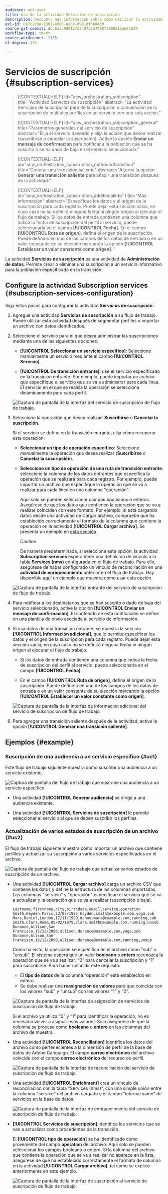 ```yaml
---
audience: end-user
title: Uso de la actividad Servicios de suscripción
description: Descubra más información sobre cómo utilizar la actividad del flujo de trabajo Servicios de suscripción
exl-id: 0e7c2e9a-3301-4988-ae0e-d901df5b84db
source-git-commit: d6c6aac9d9127a770732b709873008613ae8c639
workflow-type: tm+mt
source-wordcount: '1135'
ht-degree: 24%

---
```


# Servicios de suscripción {#subscription-services}

>[!CONTEXTUALHELP]
>id="acw_orchestration_subscription"
>title="Actividad Servicios de suscripción"
>abstract="La actividad Servicios de suscripción permite la suscripción o cancelación de la suscripción de múltiples perfiles en un servicio con una sola acción."

>[!CONTEXTUALHELP]
>id="acw_orchestration_subscription_general"
>title="Parámetros generales del servicio de suscripción"
>abstract="Elija el servicio deseado y elija la acción que desea realizar (suscribirse o cancelar la suscripción). Active la opción **Enviar un mensaje de confirmación** para notificar a la población que se ha suscrito o se ha dado de baja en el servicio seleccionado."

>[!CONTEXTUALHELP]
>id="acw_orchestration_subscription_outboundtransition"
>title="Generar una transición saliente"
>abstract="Alterne la opción **Generar una transición saliente** para añadir una transición después de la actividad."

>[!CONTEXTUALHELP]
>id="acw_orchestration_subscription_additionalinfo"
>title="Más información"
>abstract="Especifique los datos y el origen de la suscripción para cada registro. Puede dejar esta sección vacía, en cuyo caso no se definirá ninguna fecha ni ningún origen al ejecutar el flujo de trabajo. Si los datos de entrada contienen una columna que indica la fecha de suscripción del perfil al servicio, puede seleccionarla en el campo **[!UICONTROL Fecha]**. En el campo **[!UICONTROL Ruta de origen]**, defina el origen de la suscripción. Puede definirlo en uno de los campos de los datos de entrada o en un valor constante de su elección marcando la opción **[!UICONTROL Establecer un valor constante como origen]**. "

La actividad **Servicios de suscripción** es una actividad de **Administración de datos**. Permite crear o eliminar una suscripción a un servicio informativo para la población especificada en la transición.

## Configure la actividad Subscription services {#subscription-services-configuration}

Siga estos pasos para configurar la actividad **Servicios de suscripción**:

1. Agregue una actividad **Servicios de suscripción** a su flujo de trabajo. Puede utilizar esta actividad después de segmentar perfiles o importar un archivo con datos identificados.

1. Seleccione el servicio para el que desea administrar las suscripciones mediante una de las siguientes opciones:

   * **[!UICONTROL Seleccionar un servicio específico]**: Seleccione manualmente un servicio mediante el campo **[!UICONTROL Servicio]**.

   * **[!UICONTROL De transición entrante]**: use el servicio especificado en la transición entrante. Por ejemplo, puede importar un archivo que especifique el servicio que se va a administrar para cada línea. El servicio en el que se realiza la operación se selecciona dinámicamente para cada perfil.

   ![Captura de pantalla de la interfaz del servicio de suscripción de flujo de trabajo.](../assets/workflow-subscription-service.png)

1. Seleccione la operación que desea realizar: **Suscribirse** o **Cancelar la suscripción**.

   Si el servicio se define en la transición entrante, elija cómo recuperar esta operación:

   * **Seleccionar un tipo de operación específico**: Seleccione manualmente la operación que desea realizar (**Suscribirse** o **Cancelar la suscripción**).

   * **Seleccione un tipo de operación de una ruta de transición entrante**: seleccione la columna de los datos entrantes que especifica la operación que se realizará para cada registro. Por ejemplo, puede importar un archivo que especifique la operación que se va a realizar para cada línea en una columna &quot;operación&quot;.

     Aquí solo se pueden seleccionar campos booleanos o enteros. Asegúrese de que los datos que contienen la operación que se va a realizar coinciden con este formato. Por ejemplo, si está cargando datos desde una actividad de Cargar archivo, compruebe que ha establecido correctamente el formato de la columna que contiene la operación en la actividad **[!UICONTROL Cargar archivo]**. Se presenta un ejemplo en [esta sección](#uc2).

     >[!CAUTION]
     >
     >De manera predeterminada, si selecciona esta opción, la actividad **Subscription services** espera tener una definición de vínculo a la tabla **Services (nms)** configurada en el flujo de trabajo. Para ello, asegúrese de haber configurado un vínculo de reconciliación en una **actividad de enriquecimiento** anterior en el flujo de trabajo. Hay disponible [aquí](#uc2) un ejemplo que muestra cómo usar esta opción.

   ![Captura de pantalla de la interfaz entrante del servicio de suscripción de flujo de trabajo.](../assets/workflow-subscription-service-inbound.png)

1. Para notificar a los destinatarios que se han suscrito o dado de baja del servicio seleccionado, active la opción **[!UICONTROL Enviar un mensaje de confirmación]**. El contenido de esta notificación se define en una plantilla de envío asociada al servicio de información.

1. Si usa datos de una transición entrante, se muestra la sección **[!UICONTROL Información adicional]**, que le permite especificar los datos y el origen de la suscripción para cada registro. Puede dejar esta sección vacía, en cuyo caso no se definirá ninguna fecha ni ningún origen al ejecutar el flujo de trabajo.

   * Si los datos de entrada contienen una columna que indica la fecha de suscripción del perfil al servicio, puede seleccionarla en el campo **[!UICONTROL Fecha]**.

   * En el campo **[!UICONTROL Ruta de origen]**, defina el origen de la suscripción. Puede definirlo en uno de los campos de los datos de entrada o en un valor constante de su elección marcando la opción **[!UICONTROL Establecer un valor constante como origen]**. 

   ![Captura de pantalla de la interfaz de información adicional del servicio de suscripción de flujo de trabajo.](../assets/workflow-subscription-service-additional.png)

1. Para agregar una transición saliente después de la actividad, active la opción **[!UICONTROL Generar una transición saliente]**.

## Ejemplos {#example}

### Suscripción de una audiencia a un servicio específico {#uc1}

Este flujo de trabajo siguiente muestra cómo suscribir una audiencia a un servicio existente.

![Captura de pantalla del flujo de trabajo que suscribe una audiencia a un servicio específico.](../assets/workflow-subscription-service-uc1.png)

* Una actividad **[!UICONTROL Generar audiencia]** se dirige a una audiencia existente.

* Una actividad **[!UICONTROL Servicios de suscripción]** le permite seleccionar el servicio al que se deben suscribir los perfiles.

### Actualización de varios estados de suscripción de un archivo {#uc2}

El flujo de trabajo siguiente muestra cómo importar un archivo que contiene perfiles y actualizar su suscripción a varios servicios especificados en el archivo.

![Captura de pantalla del flujo de trabajo que actualiza varios estados de suscripción de un archivo.](../assets/workflow-subscription-service-uc2.png)

* Una actividad **[!UICONTROL Cargar archivo]** carga un archivo CSV que contiene los datos y define la estructura de las columnas importadas. Las columnas &quot;servicio&quot; y &quot;operación&quot; especifican el servicio que se va a actualizar y la operación que se va a realizar (suscripción o baja).

  ```
  Lastname,firstname,city,birthdate,email,service,operation
  Smith,Hayden,Paris,23/05/1985,hayden.smith@example.com,yoga,sub
  Mars,Daniel,London,17/11/1999,danny.mars@example.com,running,sub
  Smith,Clara,Roma,08/02/1979,clara.smith@example.com,running,unsub
  Durance,Allison,San Francisco,15/12/2000,allison.durance@example.com,yoga,sub
  Durance,Alison,San Francisco,15/12/2000,allison.durance@example.com,running,unsub
  ```

  Como ha visto, la operación se especifica en el archivo como &quot;sub&quot; o &quot;unsub&quot;. El sistema espera que un valor **booleano** o **entero** reconozca la operación que se va a realizar: “0” para cancelar la suscripción y “1” para suscribirse. Para hacer coincidir este requisito:
   * El **tipo de datos** de la columna &quot;operación&quot; está establecido en entero.
   * Se debe realizar una **reasignación de valores** para que coincida con los valores &quot;sub&quot; y &quot;unsub&quot; con los valores &quot;1&quot; y &quot;0&quot;.

  ![Captura de pantalla de la interfaz de asignación de servicios de suscripción de flujo de trabajo.](../assets/workflow-subscription-service-uc2-mapping.png)

  Si el archivo ya utiliza “0” y “1” para identificar la operación, no es necesario volver a asignar esos valores. Solo asegúrese de que la columna se procese como **booleano** o **entero** en las columnas del archivo de muestra.

* Una actividad **[!UICONTROL Reconciliation]** identifica los datos del archivo como pertenecientes a la dimensión de perfil de la base de datos de Adobe Campaign. El campo **correo electrónico** del archivo coincide con el campo **correo electrónico** del recurso de perfil.

  ![Captura de pantalla de la interfaz de reconciliación del servicio de suscripción de flujo de trabajo.](../assets/workflow-subscription-service-uc2-reconciliation.png)

* Una actividad **[!UICONTROL Enrichment]** crea un vínculo de reconciliación con la tabla &quot;Services (nms)&quot;, con una simple unión entre la columna &quot;service&quot; del archivo cargado y el campo &quot;internal name&quot; de servicios en la base de datos.

  ![Captura de pantalla de la interfaz de enriquecimiento del servicio de suscripción de flujo de trabajo.](../assets/workflow-subscription-service-uc2-enrichment.png)

* **[!UICONTROL Servicios de suscripción]** identifica los servicios que se van a actualizar como procedentes de la transición.

  El **[!UICONTROL tipo de operación]** se ha identificado como proveniente del campo **operation** del archivo. Aquí solo se pueden seleccionar los campos booleano o entero. Si la columna del archivo que contiene la operación que se va a realizar no aparece en la lista, asegúrese de que ha establecido correctamente el formato de columna en la actividad **[!UICONTROL Cargar archivo]**, tal como se explicó anteriormente en este ejemplo.

  ![Captura de pantalla de la interfaz de suscripción al servicio de suscripción de flujo de trabajo.](../assets/workflow-subscription-service-uc2-subscription.png)